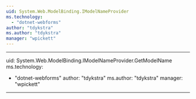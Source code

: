```yaml
---
uid: System.Web.ModelBinding.IModelNameProvider
ms.technology: 
  - "dotnet-webforms"
author: "tdykstra"
ms.author: "tdykstra"
manager: "wpickett"
---
```


---
uid: System.Web.ModelBinding.IModelNameProvider.GetModelName
ms.technology: 
  - "dotnet-webforms"
author: "tdykstra"
ms.author: "tdykstra"
manager: "wpickett"
---
